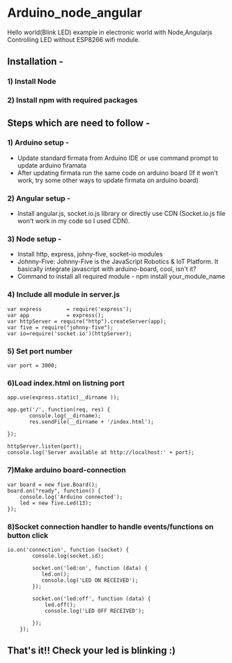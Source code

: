 # Arduino_node_angular
Hello world(Blink LED) example in electronic world with Node,Angularjs <br>
Controlling LED without ESP8266 wifi module.
## Installation - 
### 1) Install Node
### 2) Install npm with required packages
## Steps which are need to follow - 
### 1) Arduino setup - 
- Update standard firmata from Arduino IDE or use command prompt to update arduino firamata
- After updating firmata run the same code on arduino board (If it won't work, try some other ways to update firmata on arduino board)
### 2) Angular setup - 
- Install angular.js, socket.io.js library or directly use CDN (Socket.io.js file won't work in my code so I used CDN).
### 3) Node setup - 
- Install http, express, johny-five, socket-io modules
- Johnny-Five: 
  Johnny-Five is the JavaScript Robotics & IoT Platform.
  It basically integrate javascript with arduino-board, cool, isn't it?
- Command to install all required module - npm install your_module_name 
### 4) Include all module in server.js
```
var express        = require('express');  
var app            = express();  
var httpServer = require("http").createServer(app);  
var five = require("johnny-five");  
var io=require('socket.io')(httpServer);
  ```
 ### 5) Set port number
 ```
 var port = 3000; 
 ```
 ### 6)Load index.html on listning port
 ```
 app.use(express.static(__dirname ));

app.get('/', function(req, res) {  
		console.log(__dirname);
        res.sendFile(__dirname + '/index.html');
		
});

httpServer.listen(port);  
console.log('Server available at http://localhost:' + port); 
```
### 7)Make arduino board-connection
```
var board = new five.Board();  
board.on("ready", function() {  
    console.log('Arduino connected');
    led = new five.Led(13);
});
```
### 8)Socket connection handler to handle events/functions on button click 
```
io.on('connection', function (socket) {  
        console.log(socket.id);

        socket.on('led:on', function (data) {
           led.on();
           console.log('LED ON RECEIVED');
        });

        socket.on('led:off', function (data) {
            led.off();
            console.log('LED OFF RECEIVED');

        });
    });
```
## That's it!! Check your led is blinking :)
